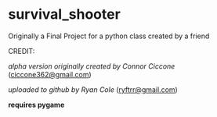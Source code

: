 # survival_shooter
Originally a Final Project for a python class created by a friend

CREDIT:

*alpha version originally created by Connor Ciccone*
 (ciccone362@gmail.com)
 
*uploaded to github by Ryan Cole*
 (ryftrr@gmail.com)

**requires pygame**
